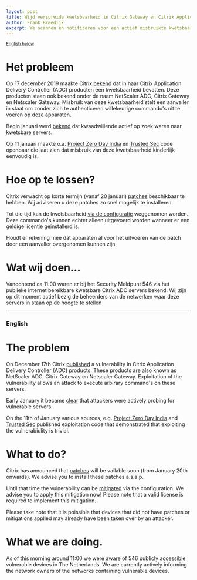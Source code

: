 ```yaml
---
layout: post
title: Wijd verspreide kwetsbaarheid in Citrix Gateway en Citrix Application Delivery Controller
author: Frank Breedijk
excerpt: We scannen en notificeren voor een actief misbruikte kwetsbaarheid in Citrix ADC / We are scanning and notifying for  of Citrix ADC servers with an actively abused vulnerability
---
```

<small>[English below](#english)</small>

Het probleem
============

Op 17 december 2019 maakte Citrix [bekend](https://support.citrix.com/article/CTX267027) dat in haar Citrix Application Delivery Controller (ADC) producten een kwetsbaarheid bevatten. Deze producten staan ook bekend onder de naam NetScaler ADC, Citrix Gateway en Netscaler Gateway. Misbruik van deze kwetsbaarheid stelt een aanvaller in staat om zonder zich te authenticeren willekeurige commando's uit te voeren op deze apparaten. 

Begin januari werd [bekend](https://www.security.nl/posting/638551/Aanvallers+zoeken+actief+naar+kwetsbare+Citrix-servers) dat kwaadwillende actief op zoek waren naar kwetsbare servers. 

Op 11 januari maakte o.a. [Project Zero Day India](https://github.com/projectzeroindia/CVE-2019-19781) en [Trusted Sec](https://github.com/trustedsec/cve-2019-19781) code openbaar die laat zien dat misbruik van deze kwetsbaarheid kinderlijk eenvoudig is.

Hoe op te lossen?
=================
Citrix verwacht op korte termijn (vanaf 20 januari) [patches](https://support.citrix.com/article/CTX267027) beschikbaar te hebben. Wij adviseren u deze patches zo snel mogelijk te installeren.

Tot die tijd kan de kwetsbaarheid [via de configuratie](https://support.citrix.com/article/CTX267679) weggenomen worden. Deze commando's kunnen echter alleen uitgevoerd worden wanneer er een geldige licentie geinstallerd is.

Houdt er rekening mee dat apparaten al voor het uitvoeren van de patch door een aanvaller overgenomen kunnen zijn.


Wat wij doen...
===============

Vanochtend ca 11:00 waren er bij het Security Meldpunt 546 via het publieke internet bereikbare kwetsbare Citrix ADC servers bekend. Wij zijn op dit moment actief bezig de beheerders van de netwerken waar deze servers in staan op de hoogte te stellen

<hr>

### <a name="english"></a>English

The problem
===========
On December 17th Citrix [published](https://support.citrix.com/article/CTX267027) a vulnerability in Citrix Application Delivery Controller (ADC) products. These products are also known as NetScaler ADC, Citrix Gateway en Netscaler Gateway. Exploitation of the vulnerability allows an attack to execute arbirary command's on these servers.

Early January it became [clear](https://www.security.nl/posting/638551/Aanvallers+zoeken+actief+naar+kwetsbare+Citrix-servers) that attackers were actively probing for vulnerable servers.

On the 11th of January various sources, e.g. [Project Zero Day India](https://github.com/projectzeroindia/CVE-2019-19781) and [Trusted Sec](https://github.com/trustedsec/cve-2019-19781) published exploitation code that demonstrated that exploiting the vulnerabiulity is trivial. 

What to do?
===========

Citrix has announced that [patches](https://support.citrix.com/article/CTX267027) will be vailable soon (from January 20th onwards). We advise you to install these patches a.s.a.p.

Until that time the vulnerability can be [mitigated](https://support.citrix.com/article/CTX267679) via the configuration. We advise you to apply this mitigation now! Please note that a valid license is required to implement this mitigation.

Please take note that it is poissible that devices that did not have patches or mitigations applied may already have been taken over by an attacker.

What we are doing.
==================

As of this morning around 11:00 we were aware of 546 publicly accessible vulnerable devices in The Netherlands. We are currently actively informing the network owners of the networks containing vulnerable devices.
